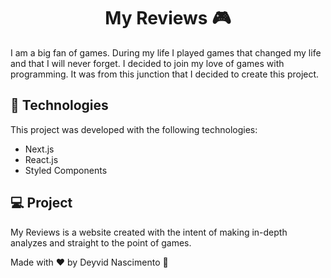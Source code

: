 <h1 align="center">
  My Reviews 🎮
</h1>

I am a big fan of games. During my life I played games that changed my life and that I will never forget. I decided to join my love of games with programming. It was from this junction that I decided to create this project.

## 🚀 Technologies

This project was developed with the following technologies:

- Next.js
- React.js
- Styled Components

## 💻 Project

My Reviews is a website created with the intent of making in-depth analyzes and straight to the point of games.

Made with ❤️ by Deyvid Nascimento :wave:
